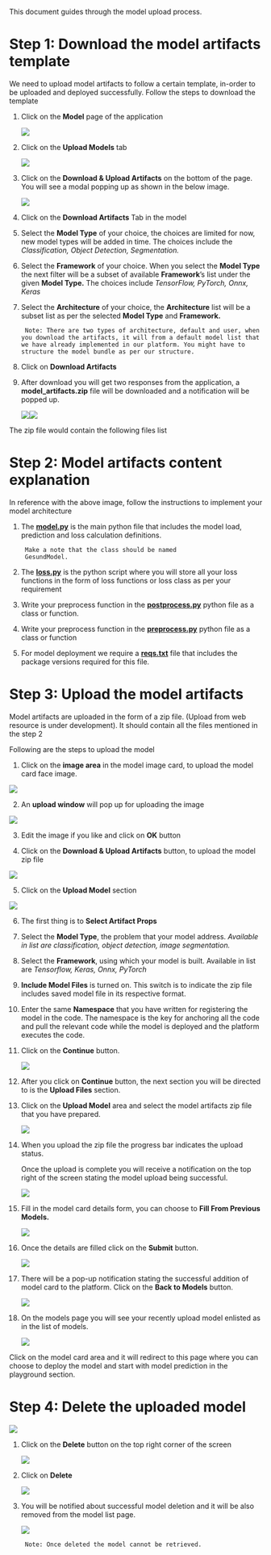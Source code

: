 ﻿This document guides through the model upload process.
# Step 1: Download the model artifacts template

We need to upload model artifacts to follow a certain template, in-order to be uploaded and deployed successfully. Follow the steps to download the template

1. Click on the **Model** page of the application


    ![](imgs/Aspose.Words.8f71bfe1-5ddf-4bba-8ce0-2a1ef39fd4e0.001.png)

2. Click on the **Upload Models** tab

    ![](imgs/Aspose.Words.8f71bfe1-5ddf-4bba-8ce0-2a1ef39fd4e0.002.png)

3. Click on the **Download & Upload Artifacts** on the bottom of the page. You will see a modal popping up as shown in the below image.

    ![](imgs/Aspose.Words.8f71bfe1-5ddf-4bba-8ce0-2a1ef39fd4e0.003.png)

4. Click on the **Download Artifacts** Tab in the model

5. Select the **Model Type** of your choice, the choices are limited for now, new model types will be added in time. The choices include the *Classification, Object Detection, Segmentation.*

6. Select the **Framework** of your choice. When you select the **Model Type** the next filter will be a subset of available **Framework**’s list under the given **Model Type.** The choices include *TensorFlow, PyTorch, Onnx, Keras*

7. Select the **Architecture** of your choice, the **Architecture** list will be a subset list as per the selected **Model Type** and **Framework.** 

        Note: There are two types of architecture, default and user, when you download the artifacts, it will from a default model list that we have already implemented in our platform. You might have to structure the model bundle as per our structure.

8. Click on **Download Artifacts**

9. After download you will get two responses from the application, a **model\_artifacts.zip** file will be downloaded and a notification will be popped up.

    ![](imgs/Aspose.Words.8f71bfe1-5ddf-4bba-8ce0-2a1ef39fd4e0.004.png)![](imgs/Aspose.Words.8f71bfe1-5ddf-4bba-8ce0-2a1ef39fd4e0.005.png)


The zip file would contain the following files list


# Step 2: Model artifacts content explanation

In reference with the above image, follow the instructions to implement your model architecture

1. The [**model.py**](artifacts/model.py) is the main python file that includes the model load, prediction and loss calculation definitions. 
 
        
        Make a note that the class should be named  
        GesundModel.


2. The [**loss.py**](artifacts/loss.py) is the python script where you will store all your loss functions in the form of loss functions or loss class as per your requirement


5. Write your preprocess function in the [**postprocess.py**](artifacts/postprocess.py) python file as a class or function.

6. Write your preprocess function in the [**preprocess.py**](artifacts/preprocess.py) python file as a class or function

7. For model deployment we require a [**reqs.txt**](artifacts/reqs.txt) file that includes the package versions required for this file.


# Step 3: Upload the model artifacts

Model artifacts are uploaded in the form of a zip file. (Upload from web resource is under development). It should contain all the files mentioned in the step 2

Following are the steps to upload the model

1. Click on the **image area** in the model image card, to upload the model card face image.

![](imgs/Aspose.Words.8f71bfe1-5ddf-4bba-8ce0-2a1ef39fd4e0.010.png)

2. An **upload window** will pop up for uploading the image

![](imgs/Aspose.Words.8f71bfe1-5ddf-4bba-8ce0-2a1ef39fd4e0.011.png)

3. Edit the image if you like and click on **OK** button

[](imgs/Aspose.Words.8f71bfe1-5ddf-4bba-8ce0-2a1ef39fd4e0.012.png)

4. Click on the **Download & Upload Artifacts** button, to upload the model zip file

![](imgs/Aspose.Words.8f71bfe1-5ddf-4bba-8ce0-2a1ef39fd4e0.013.png)

5. Click on the **Upload Model** section

![](imgs/Aspose.Words.8f71bfe1-5ddf-4bba-8ce0-2a1ef39fd4e0.014.png)

6. The first thing is to **Select Artifact Props** 

7. Select the **Model Type**, the problem that your model address. *Available in list are classification, object detection, image segmentation.*

8. Select the **Framework**, using which your model is built. Available in list are *Tensorflow, Keras, Onnx, PyTorch*

9. **Include Model Files** is turned on. This switch is to indicate the zip file includes saved model file in its respective format.

10. Enter the same **Namespace** that you have written for registering the model in the code. The namespace is the key for anchoring all the code and pull the relevant code while the model is deployed and the platform executes the code.

11. Click on the **Continue** button.

    ![](imgs/Aspose.Words.8f71bfe1-5ddf-4bba-8ce0-2a1ef39fd4e0.015.png)

12. After you click on **Continue** button, the next section you will be directed to is the **Upload Files** section.

13. Click on the **Upload Model** area and select the model artifacts zip file that you have prepared.

    ![](imgs/Aspose.Words.8f71bfe1-5ddf-4bba-8ce0-2a1ef39fd4e0.016.png)

14. When you upload the zip file the progress bar indicates the upload status.

    Once the upload is complete you will receive a notification on the top right of the screen stating the model upload being successful.

    ![](imgs/Aspose.Words.8f71bfe1-5ddf-4bba-8ce0-2a1ef39fd4e0.017.png)

15. Fill in the model card details form, you can choose to **Fill From Previous Models.** 

    ![](imgs/Aspose.Words.8f71bfe1-5ddf-4bba-8ce0-2a1ef39fd4e0.018.png)

16. Once the details are filled click on the **Submit** button.

    ![](imgs/Aspose.Words.8f71bfe1-5ddf-4bba-8ce0-2a1ef39fd4e0.019.png)

17. There will be a pop-up notification stating the successful addition of model card to the platform. Click on the **Back to Models** button.

    ![](imgs/Aspose.Words.8f71bfe1-5ddf-4bba-8ce0-2a1ef39fd4e0.020.png)

18. On the models page you will see your recently upload model enlisted as in the list of models.

    ![](imgs/Aspose.Words.8f71bfe1-5ddf-4bba-8ce0-2a1ef39fd4e0.021.png)

Click on the model card area and it will redirect to this page where you can choose to deploy the model and start with model prediction in the playground section.

# Step 4: Delete the uploaded model


![](imgs/abc1.png)

1. Click on the **Delete** button on the top right corner of the screen

    ![](imgs/abc2.png)


2. Click on **Delete**


    ![](imgs/abc3.png)



3. You will be notified about successful model deletion and it will be also removed from the model list page.


    ![](imgs/abc4.png)


        Note: Once deleted the model cannot be retrieved.

